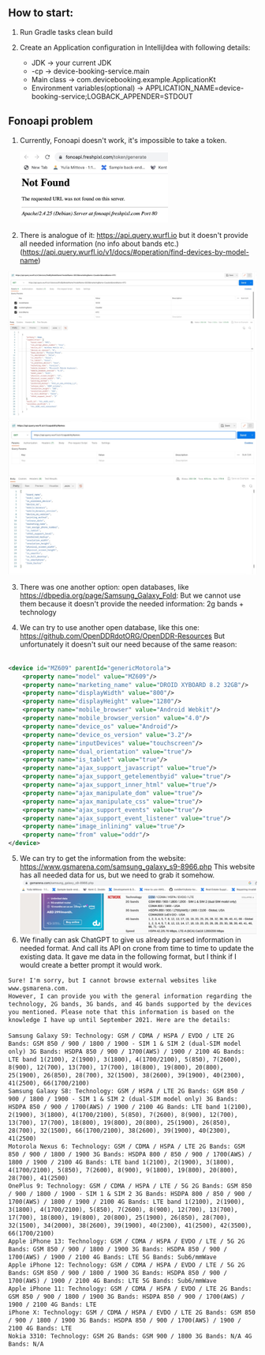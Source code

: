 ## How to start:
1. Run Gradle tasks clean build
2. Create an Application configuration in IntellijIdea with following details:

   - JDK -> your current JDK
   - -cp -> device-booking-service.main
   - Main class -> com.devicebooking.example.ApplicationKt
   - Environment variables(optional) -> APPLICATION_NAME=device-booking-service;LOGBACK_APPENDER=STDOUT 

## Fonoapi problem

1. Currently, Fonoapi doesn't work, it's impossible to take a token.

   <img src="./documentation/fonoapi_screenshot.jpg" width="300" alt="Current Fonoapi state">

2. There is analogue of it: https://api.query.wurfl.io but it doesn't provide all needed information (no info about bands
  etc.) (https://api.query.wurfl.io/v1/docs/#operation/find-devices-by-model-name)

![wurfl_screenshot.jpg](documentation/wurfl_screenshot.jpg)
![wurfl_available_info.jpg](documentation/wurfl_available_info.jpg)

3. There was one another option: open databases, like https://dbpedia.org/page/Samsung_Galaxy_Fold:
   But we cannot use them because it doesn't provide the needed information: 2g bands + technology

4. We can try to use another open database, like this one: https://github.com/OpenDDRdotORG/OpenDDR-Resources
   But unfortunately it doesn't suit our need because of the same reason:

```xml

<device id="MZ609" parentId="genericMotorola">
    <property name="model" value="MZ609"/>
    <property name="marketing_name" value="DROID XYBOARD 8.2 32GB"/>
    <property name="displayWidth" value="800"/>
    <property name="displayHeight" value="1280"/>
    <property name="mobile_browser" value="Android Webkit"/>
    <property name="mobile_browser_version" value="4.0"/>
    <property name="device_os" value="Android"/>
    <property name="device_os_version" value="3.2"/>
    <property name="inputDevices" value="touchscreen"/>
    <property name="dual_orientation" value="true"/>
    <property name="is_tablet" value="true"/>
    <property name="ajax_support_javascript" value="true"/>
    <property name="ajax_support_getelementbyid" value="true"/>
    <property name="ajax_support_inner_html" value="true"/>
    <property name="ajax_manipulate_dom" value="true"/>
    <property name="ajax_manipulate_css" value="true"/>
    <property name="ajax_support_events" value="true"/>
    <property name="ajax_support_event_listener" value="true"/>
    <property name="image_inlining" value="true"/>
    <property name="from" value="oddr"/>
</device>
```

5. We can try to get the information from the website: https://www.gsmarena.com/samsung_galaxy_s9-8966.php
   This website has all needed data for us, but we need to grab it somehow.
   ![gsm_arena.jpg](documentation%2Fgsm_arena.jpg)
6. We finally can ask ChatGPT to give us already parsed information in needed format. And call its API on crone from
   time
   to time to update the existing data. It gave me data in the following format, but I think if I would create a better
   prompt it would work.

```text
Sure! I'm sorry, but I cannot browse external websites like www.gsmarena.com. 
However, I can provide you with the general information regarding the technology, 2G bands, 3G bands, and 4G bands supported by the devices you mentioned. Please note that this information is based on the knowledge I have up until September 2021. Here are the details:

Samsung Galaxy S9: Technology: GSM / CDMA / HSPA / EVDO / LTE 2G Bands: GSM 850 / 900 / 1800 / 1900 - SIM 1 & SIM 2 (dual-SIM model only) 3G Bands: HSDPA 850 / 900 / 1700(AWS) / 1900 / 2100 4G Bands: LTE band 1(2100), 2(1900), 3(1800), 4(1700/2100), 5(850), 7(2600), 8(900), 12(700), 13(700), 17(700), 18(800), 19(800), 20(800), 25(1900), 26(850), 28(700), 32(1500), 38(2600), 39(1900), 40(2300), 41(2500), 66(1700/2100)
Samsung Galaxy S8: Technology: GSM / HSPA / LTE 2G Bands: GSM 850 / 900 / 1800 / 1900 - SIM 1 & SIM 2 (dual-SIM model only) 3G Bands: HSDPA 850 / 900 / 1700(AWS) / 1900 / 2100 4G Bands: LTE band 1(2100), 2(1900), 3(1800), 4(1700/2100), 5(850), 7(2600), 8(900), 12(700), 13(700), 17(700), 18(800), 19(800), 20(800), 25(1900), 26(850), 28(700), 32(1500), 66(1700/2100), 38(2600), 39(1900), 40(2300), 41(2500)
Motorola Nexus 6: Technology: GSM / CDMA / HSPA / LTE 2G Bands: GSM 850 / 900 / 1800 / 1900 3G Bands: HSDPA 800 / 850 / 900 / 1700(AWS) / 1800 / 1900 / 2100 4G Bands: LTE band 1(2100), 2(1900), 3(1800), 4(1700/2100), 5(850), 7(2600), 8(900), 9(1800), 19(800), 20(800), 28(700), 41(2500)
OnePlus 9: Technology: GSM / CDMA / HSPA / LTE / 5G 2G Bands: GSM 850 / 900 / 1800 / 1900 - SIM 1 & SIM 2 3G Bands: HSDPA 800 / 850 / 900 / 1700(AWS) / 1800 / 1900 / 2100 4G Bands: LTE band 1(2100), 2(1900), 3(1800), 4(1700/2100), 5(850), 7(2600), 8(900), 12(700), 13(700), 17(700), 18(800), 19(800), 20(800), 25(1900), 26(850), 28(700), 32(1500), 34(2000), 38(2600), 39(1900), 40(2300), 41(2500), 42(3500), 66(1700/2100)
Apple iPhone 13: Technology: GSM / CDMA / HSPA / EVDO / LTE / 5G 2G Bands: GSM 850 / 900 / 1800 / 1900 3G Bands: HSDPA 850 / 900 / 1700(AWS) / 1900 / 2100 4G Bands: LTE 5G Bands: Sub6/mmWave
Apple iPhone 12: Technology: GSM / CDMA / HSPA / EVDO / LTE / 5G 2G Bands: GSM 850 / 900 / 1800 / 1900 3G Bands: HSDPA 850 / 900 / 1700(AWS) / 1900 / 2100 4G Bands: LTE 5G Bands: Sub6/mmWave
Apple iPhone 11: Technology: GSM / CDMA / HSPA / EVDO / LTE 2G Bands: GSM 850 / 900 / 1800 / 1900 3G Bands: HSDPA 850 / 900 / 1700(AWS) / 1900 / 2100 4G Bands: LTE
iPhone X: Technology: GSM / CDMA / HSPA / EVDO / LTE 2G Bands: GSM 850 / 900 / 1800 / 1900 3G Bands: HSDPA 850 / 900 / 1700(AWS) / 1900 / 2100 4G Bands: LTE
Nokia 3310: Technology: GSM 2G Bands: GSM 900 / 1800 3G Bands: N/A 4G Bands: N/A
```
